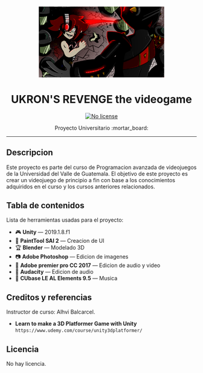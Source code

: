 <h1 align="center">
<br>
  <img src="Thaddeus_Fight.jpg" alt="UkronTadd" width="332"> 
<br>
<br>
UKRON'S REVENGE the videogame
</h1>
    
<p align="center">
  
  <a href="https://opensource.org/licenses/MIT">
    <img src="https://img.shields.io/static/v1?label=License&message=NoLicense&color=<COLOR>" alt="No license">
  </a>
</p>

<p align="center">Proyecto Universitario :mortar_board:</p>

<hr />

## Descripcion

Este proyecto es parte del curso de Programacion avanzada de videojuegos de la Universidad del Valle de Guatemala. El objetivo de este proyecto es crear un videojuego de principio a fin con base a los conocimientos adquiridos en el curso y los cursos anteriores relacionados.

## Tabla de contenidos

Lista de herramientas usadas para el proyecto:

- :video_game: **Unity** — 2019.1.8.f1
- :art: **PaintTool SAI 2** — Creacion de UI
- :trophy: **Blender** — Modelado 3D
- :camera: **Adobe Photoshop** — Edicion de imagenes
- 🚀 **Adobe premier pro CC 2017**  — Edicion de audio y video
- :radio_button: **Audacity**  — Edicion de audio
- :musical_note: **CUbase LE AL Elements 9.5** — Musica

## Creditos y referencias
Instructor de curso: Alhvi Balcarcel.

- **Learn to make a 3D Platformer Game with Unity** `https://www.udemy.com/course/unity3dplatformer/`

## Licencia
No hay licencia.
